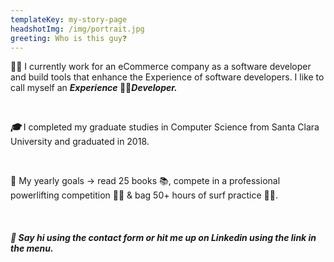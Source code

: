 ```yaml
---
templateKey: my-story-page
headshotImg: /img/portrait.jpg
greeting: Who is this guy❓
---
```


👨‍💻 I currently work for an eCommerce company as a software developer and build tools that enhance the Experience of software developers. I like to call myself an **_Experience_ 🧙‍♂️*Developer.*** &nbsp;

&nbsp;

**_🎓_** I completed my graduate studies in Computer Science from Santa Clara University and graduated in 2018. &nbsp;

&nbsp;

💪 My yearly goals -> read 25 books 📚, compete in a professional powerlifting competition 🏋️‍♂️ & bag 50+ hours of surf practice 🏄‍♂️. &nbsp;

&nbsp;

##### _🤙 Say hi using the contact form or hit me up on Linkedin using the link in the menu._

